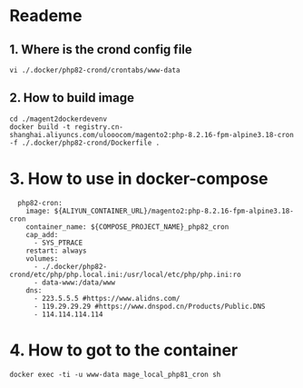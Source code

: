 # Reademe

## 1. Where is the crond config file
```apacheconf
vi ./.docker/php82-crond/crontabs/www-data
```

## 2. How to build image
```apacheconf
cd ./magent2dockerdevenv
docker build -t registry.cn-shanghai.aliyuncs.com/ulooocom/magento2:php-8.2.16-fpm-alpine3.18-cron -f ./.docker/php82-crond/Dockerfile .
```

# 3. How to use in docker-compose
```apacheconf
  php82-cron:
    image: ${ALIYUN_CONTAINER_URL}/magento2:php-8.2.16-fpm-alpine3.18-cron
    container_name: ${COMPOSE_PROJECT_NAME}_php82_cron
    cap_add:
      - SYS_PTRACE
    restart: always
    volumes:
      - ./.docker/php82-crond/etc/php/php.local.ini:/usr/local/etc/php/php.ini:ro
      - data-www:/data/www
    dns:
      - 223.5.5.5 #https://www.alidns.com/
      - 119.29.29.29 #https://www.dnspod.cn/Products/Public.DNS
      - 114.114.114.114
```

# 4. How to got to the container
```apacheconf
docker exec -ti -u www-data mage_local_php81_cron sh
```
